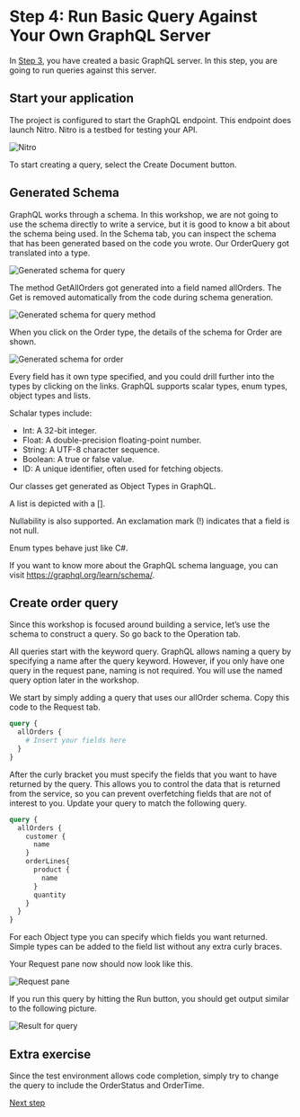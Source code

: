 # Step 4: Run Basic Query Against Your Own GraphQL Server

In [Step 3](./Step3.md), you have created a basic GraphQL server. In this step, you are going to run queries against this server.

## Start your application
The project is configured to start the GraphQL endpoint. This endpoint does launch Nitro. Nitro is a testbed for testing your API.

![Nitro](./images/Nitro.png)

To start creating a query, select the Create Document button.

## Generated Schema

GraphQL works through a schema. In this workshop, we are not going to use the schema directly to write a service, but it is good to know a bit about the schema being used. In the Schema tab, you can inspect the schema that has been generated based on the code you wrote. Our OrderQuery got translated into a type.

![Generated schema for query](./images/Schema%20main%20window.png)

The method GetAllOrders got generated into a field named allOrders. The Get is removed automatically from the code during schema generation. 

![Generated schema for query method](./images/allOrders%20Schema.png)

When you click on the Order type, the details of the schema for Order are shown. 

![Generated schema for order](./images/Order%20schema.png)

Every field has it own type specified, and you could drill further into the types by clicking on the links. GraphQL supports scalar types, enum types, object types and lists.

Schalar types include:
- Int: A 32-bit integer.
- Float: A double-precision floating-point number.
- String: A UTF-8 character sequence.
- Boolean: A true or false value.
- ID: A unique identifier, often used for fetching objects.

Our classes get generated as Object Types in GraphQL.

A list is depicted with a [].

Nullability is also supported. An exclamation mark (!) indicates that a field is not null.

Enum types behave just like C#.

If you want to know more about the GraphQL schema language, you can visit https://graphql.org/learn/schema/.

## Create order query

Since this workshop is focused around building a service, let’s use the schema to construct a query. So go back to the Operation tab.

All queries start with the keyword query. 
GraphQL allows naming a query by specifying a name after the query keyword. However, if you only have one query in the request pane, naming is not required. You will use the named query option later in the workshop.

We start by simply adding a query that uses our allOrder schema. Copy this code to the Request tab.

```graphql
query {
  allOrders {
    # Insert your fields here
  }
}
```


After the curly bracket you must specify the fields that you want to have returned by the query. This allows you to control the data that is returned from the service, so you can prevent overfetching fields that are not of interest to you. Update your query to match the following query.

```graphql
query {
  allOrders {
    customer {
      name
    }
    orderLines{
      product {
        name
      }
      quantity
    }
  }
}
```

For each Object type you can specify which fields you want returned. Simple types can be added to the field list without any extra curly braces.

Your Request pane now should now look like this.

![Request pane](./images/First%20query%20request%20pane.png)

If you run this query by hitting the Run button, you should get output similar to the following picture.

![Result for query](./images/Output%20first%20query.png)

## Extra exercise
Since the test environment allows code completion, simply try to change the query to include the OrderStatus and OrderTime.


[Next step](./Step5.md)